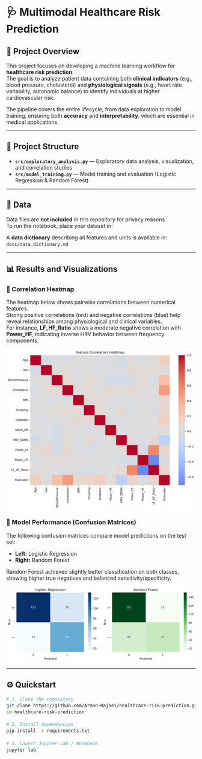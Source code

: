 # 🩺 Multimodal Healthcare Risk Prediction

## 🧭 Project Overview

This project focuses on developing a machine learning workflow for **healthcare risk prediction**.  
The goal is to analyze patient data containing both **clinical indicators** (e.g., blood pressure, cholesterol) and **physiological signals** (e.g., heart rate variability, autonomic balance) to identify individuals at higher cardiovascular risk.

The pipeline covers the entire lifecycle, from data exploration to model training, ensuring both **accuracy** and **interpretability**, which are essential in medical applications.


---

## 📂 Project Structure

- **`src/exploratory_analysis.py`** — Exploratory data analysis, visualization, and correlation studies  
- **`src/model_training.py`** — Model training and evaluation (Logistic Regression & Random Forest)  

---

## 🧠 Data

Data files are **not included** in this repository for privacy reasons.  
To run the notebook, place your dataset in:


A **data dictionary** describing all features and units is available in:  
`docs/data_dictionary.md`

---
## 📊 Results and Visualizations

### 🔹 Correlation Heatmap
The heatmap below shows pairwise correlations between numerical features.  
Strong positive correlations (red) and negative correlations (blue) help reveal relationships among physiological and clinical variables.  
For instance, **LF_HF_Ratio** shows a moderate negative correlation with **Power_HF**, indicating inverse HRV behavior between frequency components.

<p align="center">
  <img src="reports/figures/correlation_heatmap.png" alt="Correlation Heatmap" width="650">
</p>

### 🔹 Model Performance (Confusion Matrices)
The following confusion matrices compare model predictions on the test set:

- **Left:** Logistic Regression  
- **Right:** Random Forest  

Random Forest achieved slightly better classification on both classes, showing higher true negatives and balanced sensitivity/specificity.

<p align="center">
  <img src="reports/figures/confusion-matrix.png" alt="Confusion Matrices" width="800">
</p>

---

## ⚙️ Quickstart

```bash
# 1. Clone the repository
git clone https://github.com/Arman-Rajaei/healthcare-risk-prediction.git
cd healthcare-risk-prediction

# 2. Install dependencies
pip install -r requirements.txt

# 3. Launch Jupyter Lab / Notebook
jupyter lab
